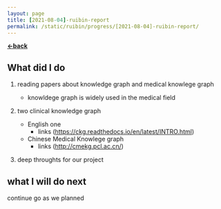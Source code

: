 ```yaml
---
layout: page
title: [2021-08-04]-ruibin-report
permalink: /static/ruibin/progress/[2021-08-04]-ruibin-report/
---
```


[**<-back**](/static/ruibin/progress)  

## What did I do

1. reading papers about knowledge graph and medical knowlege graph
    * knowldege graph is widely used in the medical field

2. two clinical knowledge graph
    * English one
        * links (https://ckg.readthedocs.io/en/latest/INTRO.html)
    * Chinese Medical Knowlege graph 
        * links (http://cmekg.pcl.ac.cn/)

3. deep throughts for our project
    

## what I will do next

continue go as we planned

